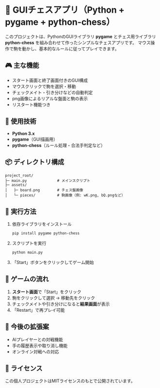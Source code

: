 # 🧩 GUIチェスアプリ（Python + pygame + python-chess）

このプロジェクトは、PythonのGUIライブラリ **pygame** とチェス用ライブラリ **python-chess** を組み合わせて作ったシンプルなチェスアプリです。  マウス操作で駒を動かし、基本的なルールに従ってプレイできます。

## 🎮 主な機能

- スタート画面と終了画面付きのGUI構成  
- マウスクリックで駒を選択・移動  
- チェックメイト・引き分けなどの自動判定  
- png画像によるリアルな盤面と駒の表示  
- リスタート機能つき

## 🧱 使用技術

- **Python 3.x**  
- **pygame**（GUI描画用）  
- **python-chess**（ルール処理・合法手判定など）

## 📦 ディレクトリ構成

```
project_root/
├─ main.py              # メインスクリプト
├─ assets/
│   ├─ board.png        # チェス盤画像
│   └─ pieces/          # 駒画像（例: wK.png, bQ.pngなど）
```

## 🚀 実行方法

1. 依存ライブラリをインストール  
   ```bash
   pip install pygame python-chess
   ```

2. スクリプトを実行  
   ```bash
   python main.py
   ```

3. 「Start」ボタンをクリックしてゲーム開始

## 🏁 ゲームの流れ

1. **スタート画面**で「Start」をクリック  
2. 駒をクリックして選択 → 移動先をクリック  
3. チェックメイトや引き分けになると**結果画面**が表示  
4. 「Restart」で再プレイ可能  

## 🧩 今後の拡張案

- AIプレイヤーとの対戦機能  
- 手の履歴表示や取り消し機能  
- オンライン対戦への対応

## 📜 ライセンス

この個人プロジェクトはMITライセンスのもとで公開されています。 
